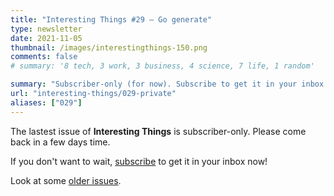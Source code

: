 ```yaml
---
title: "Interesting Things #29 — Go generate"
type: newsletter
date: 2021-11-05
thumbnail: /images/interestingthings-150.png
comments: false
# summary: '8 tech, 3 work, 3 business, 4 science, 7 life, 1 random'

summary: "Subscriber-only (for now). Subscribe to get it in your inbox now!"
url: "interesting-things/029-private"
aliases: ["029"]
---
```


The lastest issue of **Interesting Things** is subscriber-only. Please come back in a few days time.

If you don't want to wait, [subscribe](/newsletter) to get it in your inbox now!

Look at some [older issues](/interesting-things).
